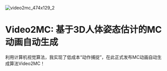 ![video2mc_474x129_2](https://github.com/Balloon-356/Video2MC/assets/114230565/2622c7b7-7b5d-458c-bd9a-dc0be37af370)

# Video2MC: 基于3D人体姿态估计的MC动画自动生成

利用计算机视觉算法，我实现了低成本“动作捕捉”，在此正式发布MC动画自动生成算法Video2MC！
